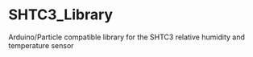 # SHTC3_Library
Arduino/Particle compatible library for the SHTC3 relative humidity and temperature sensor 
